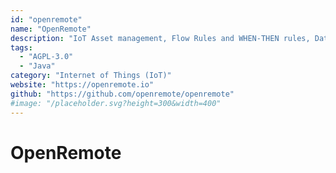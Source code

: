 ```yaml
---
id: "openremote"
name: "OpenRemote"
description: "IoT Asset management, Flow Rules and WHEN-THEN rules, Data visualization, Edge Gateway."
tags:
  - "AGPL-3.0"
  - "Java"
category: "Internet of Things (IoT)"
website: "https://openremote.io"
github: "https://github.com/openremote/openremote"
#image: "/placeholder.svg?height=300&width=400"
---
```


# OpenRemote
